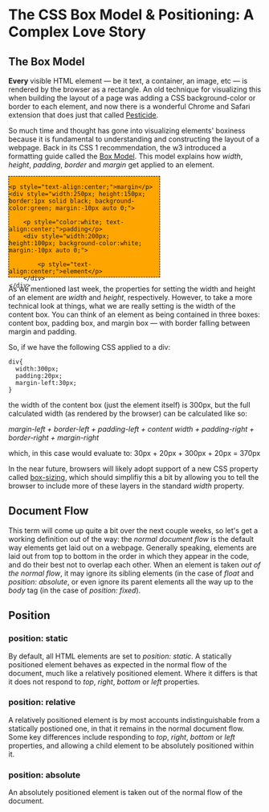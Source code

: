 # The CSS Box Model & Positioning: A Complex Love Story

## The Box Model

**Every** visible HTML element — be it text, a container, an image, etc — is rendered by the browser as a rectangle. An old technique for visualizing this when building the layout of a page was adding a CSS background-color or border to each element, and now there is a wonderful Chrome and Safari extension that does just that called [Pesticide](http://pesticide.io/).

So much time and thought has gone into visualizing elements' boxiness because it is fundamental to understanding and constructing the layout of a webpage. Back in its CSS 1 recommendation, the w3 introduced a formatting guide called the [Box Model](https://developer.mozilla.org/en-US/docs/Web/CSS/box_model). This model explains how _width_, _height_, _padding_, _border_ and _margin_ get applied to an element.

<div style="width:300px; height:200px; border:1px dashed black; background-color:orange;">
	
    <p style="text-align:center;">margin</p>
	<div style="width:250px; height:150px; border:1px solid black; background-color:green; margin:-10px auto 0;">
    
    	<p style="color:white; text-align:center;">padding</p>
        <div style="width:200px; height:100px; background-color:white; margin:-10px auto 0;">
        	
            <p style="text-align:center;">element</p>
        </div>
    </div>
</div>


As we mentioned last week, the properties for setting the width and height of an element are _width_ and _height_, respectively. However, to take a more technical look at things, what we are really setting is the width of the content box. You can think of an element as being contained in three boxes: content box, padding box, and margin box — with border falling between margin and padding.

So, if we have the following CSS applied to a div:

	div{
      width:300px;
      padding:20px;
      margin-left:30px;
    }

the width of the content box (just the element itself) is 300px, but the full calculated width (as rendered by the browser) can be calculated like so:

_margin-left + border-left + padding-left + content width + padding-right + border-right + margin-right_

which, in this case would evaluate to: 30px + 20px + 300px + 20px = 370px

In the near future, browsers will likely adopt support of a new CSS property called [box-sizing](https://developer.mozilla.org/en-US/docs/Web/CSS/box-sizing), which should simplifiy this a bit by allowing you to tell the browser to include more of these layers in the standard _width_ property.

## Document Flow

This term will come up quite a bit over the next couple weeks, so let's get a working definition out of the way: the _normal document flow_ is the default way elements get laid out on a webpage. Generally speaking, elements are laid out from top to bottom in the order in which they appear in the code, and do their best not to overlap each other. When an element is taken _out of the normal flow_, it may ignore its sibling elements (in the case of _float_ and _position: absolute_, or even ignore its parent elements all the way up to the _body_ tag (in the case of _position: fixed_).

## Position

### position: static

By default, all HTML elements are set to _position: static_. A statically positioned element behaves as expected in the normal flow of the document, much like a relatively positioned element. Where it differs is that it does not respond to _top_, _right_, _bottom_ or _left_ properties.

### position: relative

A relatively positioned element is by most accounts indistinguishable from a statically postioned one, in that it remains in the normal document flow. Some key differences include responding to _top_, _right_, _bottom_ or _left_ properties, and allowing a child element to be absolutely positioned within it.

### position: absolute

An absolutely positioned element is taken out of the normal flow of the document. 



